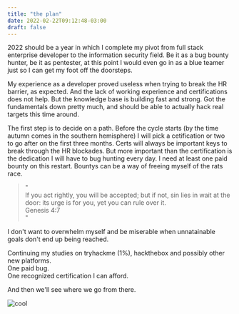 ```yaml
---
title: "the plan"
date: 2022-02-22T09:12:48-03:00
draft: false
---
```


2022 should be a year in which I complete my pivot from full stack enterprise developer to the information security field. Be it as a bug bounty hunter, be it as pentester, at this point I would even go in as a blue teamer just so I can get my foot off the doorsteps.

My experience as a developer proved useless when trying to break the HR barrier, as expected. And the lack of working experience and certifications does not help. But the knowledge base is building fast and strong. Got the fundamentals down pretty much, and should be able to actually hack real targets this time around.

The first step is to decide on a path. Before the cycle starts (by the time autumn comes in the southern hemisphere) I will pick a cetification or two to go after on the first three months. Certs will always be important keys to break through the HR blockades. But more important than the certification is the dedication I will have to bug hunting every day. I need at least one paid bounty on this restart. Bountys can be a way of freeing myself of the rats race.

> "  
> If you act rightly, you will be accepted; but if not, sin lies in wait at the door: its urge is for you, yet you can rule over it.  
> Genesis 4:7  
> "  

I don't want to overwhelm myself and be miserable when unnatainable goals don't end up being reached.

Continuing my studies on tryhackme (1%), hackthebox and possibly other new platforms.  
One paid bug.  
One recognized certification I can afford.

And then we'll see where we go from there.

![cool](/images/oldschool.jpg)
